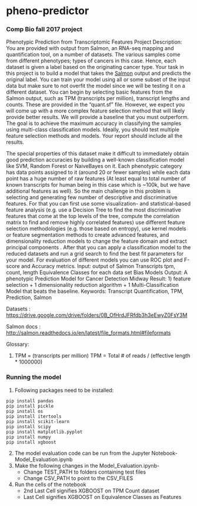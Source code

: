 # pheno-predictor
### Comp Bio fall 2017 project

Phenotypic Prediction from Transcriptomic Features 
Project Description: You are provided with output from Salmon, an RNA-seq mapping and quantification tool, on a number of datasets. The various samples come from different phenotypes; types of cancers in this case. Hence, each dataset is given a label based on the originating cancer type. Your task in this project is to build a model that takes the [Salmon](https://github.com/COMBINE-lab/salmon) output and predicts the original label. You can train your model using all or some subset of the input data but make sure to not overfit the model since we will be testing it on a different dataset. You can begin by selecting basic features from the Salmon output, such as TPM (transcripts per million), transcript lengths and counts. These are provided in the “quant.sf” file. However, we expect you will come up with a more complex feature selection method that will likely provide better results. We will provide a baseline that you must outperform. The goal is to achieve the maximum accuracy in classifying the samples using multi-class classification models. Ideally, you should test multiple feature selection methods and models. Your report should include all the results. 

The special properties of this dataset make it difficult to immediately obtain good prediction accuracies by building a well-known classification model like SVM, Random Forest or NaiveBayes on it. Each phenotypic category has data points assigned to it (around 20 or fewer samples) while each data point has a huge number of raw features (At least equal to total number of known transcripts for human being in this case which is ~100k, but we have additional features as well). So the main challenge in this problem is selecting and generating few number of descriptive and discriminative features. For that you can first use some visualization- and statistical-based feature analysis (e.g. use a Decision Tree to find the most discriminative features that come at the top levels of the tree, compute the correlation matrix to find and remove highly correlated features) use different feature selection methodologies (e.g. those based on entropy), use kernel models or feature segmentation methods to create advanced features, and dimensionality reduction models to change the feature domain and extract principal components . After that you can apply a classification model to the reduced datasets and run a grid search to find the best fit parameters for your model. For evaluation of different models you can use ROC plot and F-score and Accuracy metrics.
Input: output of Salmon 
Transcripts tpm, count, length
Equivalence Classes for each data set
Bias Models
Output: A phenotypic Prediction Model for Cancer Detection
Midway Result:
	1) feature selection + 1 dimensionality reduction algorithm + 1 Multi-Classification Model 
    that beats the baseline.
Keywords: Transcript Quantification, TPM, Prediction, Salmon

Datasets : https://drive.google.com/drive/folders/0B_OfHrdJFRfdb3h3eEwyZ0FsY3M

Salmon docs : http://salmon.readthedocs.io/en/latest/file_formats.html#fileformats

Glossary:

1) TPM = (transcripts per million)
TPM = Total # of reads / (effective length * 1000000)

### Running the model
1. Following packages need to be installed:
```
pip install pandas
pip install pickle
pip install os
pip install itertools
pip install scikit-learn
pip install scipy
pip install matplotlib.pyplot
pip install numpy
pip install xgboost
```
2. The model evaluation code can be run from the Jupyter Notebook- Model_Evaluation.ipynb 
3. Make the following changes in the Model_Evaluation.ipynb-
	* Change TEST_PATH to folders containing test files
	* Change CSV_PATH to point to the CSV_FILES
4. Run the cells of the notebook
	* 2nd Last Cell signifies XGBOOST on TPM Count dataset
	* Last Cell signifies XGBOOST on Equivalence Classes as Features

